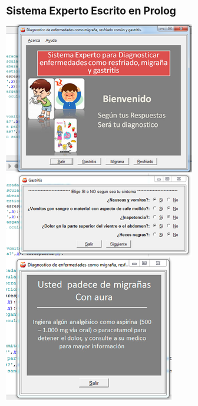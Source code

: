 Sistema Experto Escrito en Prolog
==================================

![image](screenshots/Captura1.png)
![image](screenshots/Captura2.png)
![image](screenshots/Captura3.png)